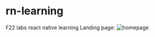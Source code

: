 # rn-learning
F22 labs react native learning
Landing page:
![homepage](https://user-images.githubusercontent.com/119287956/222345214-d56c5d81-b5ef-48a7-9d8a-753048162a99.png)
